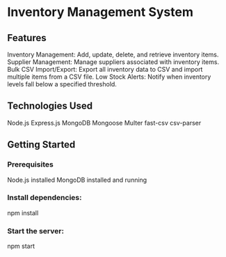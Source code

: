 # Inventory Management System

## Features
Inventory Management: Add, update, delete, and retrieve inventory items.
Supplier Management: Manage suppliers associated with inventory items.
Bulk CSV Import/Export: Export all inventory data to CSV and import multiple items from a CSV file.
Low Stock Alerts: Notify when inventory levels fall below a specified threshold.

## Technologies Used
Node.js
Express.js
MongoDB
Mongoose
Multer
fast-csv
csv-parser

## Getting Started  

### Prerequisites
Node.js installed
MongoDB installed and running

### Install dependencies:
npm install

### Start the server:
npm start